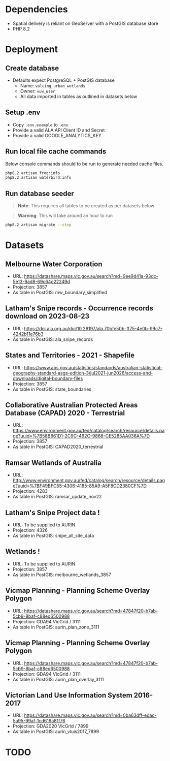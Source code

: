 # Dependencies
- Spatial delivery is reliant on GeoServer with a PostGIS database store
- PHP 8.2

# Deployment
## Create database
- Defaults expect PostgreSQL + PostGIS database
  - Name: `valuing_urban_wetlands`
  - Owner: `vuw_user`
  - All data imported in tables as outlined in datasets below

## Setup .env
- Copy `.env.example` to `.env`
- Provide a valid ALA API Client ID and Secret
- Provide a valid GOOGLE_ANALYTICS_KEY

## Run local file cache commands
Below console commands should to be run to generate needed cache files.

```bash
php8.2 artisan frog:info
php8.2 artisan waterbird:info
```

## Run database seeder
> **Note**: This requires all tables to be created as per datasets below

> **Warning**: This will take around an hour to run
```bash
php8.2 artisan migrate --step
```


# Datasets
##  Melbourne Water Corporation
- URL: https://datashare.maps.vic.gov.au/search?md=9ee9d41a-93dc-5e13-9ad8-69c64c22249d
- Projection: 3857
- As table in PostGIS: mw_boundary_simplified

## Latham's Snipe records - Occurrence records download on 2023-08-23
- URL: https://doi.ala.org.au/doi/10.26197/ala.70bfe50b-ff75-4e0b-99c7-4242b11e76b3
- As table in PostGIS: ala_snipe_records

## States and Territories - 2021 - Shapefile
- URL: https://www.abs.gov.au/statistics/standards/australian-statistical-geography-standard-asgs-edition-3/jul2021-jun2026/access-and-downloads/digital-boundary-files
- Projection: 3857
- As table in PostGIS: state_boundaries

## Collaborative Australian Protected Areas Database (CAPAD) 2020 - Terrestrial
- URL: https://www.environment.gov.au/fed/catalog/search/resource/details.page?uuid=%7B58B661D1-2C9C-492C-9868-CE5285AA036A%7D
- Projection: 3857
- As table in PostGIS: CAPAD2020_terrestrial

## Ramsar Wetlands of Australia
- URL: http://www.environment.gov.au/fed/catalog/search/resource/details.page?uuid=%7BF49BFC55-4306-4185-85A9-A5F8CD2380CF%7D
- Projection: 4283
- As table in PostGIS: ramsar_update_nov22


## Latham's Snipe Project data !
- URL: To be supplied to AURIN
- Projection: 4326
- As table in PostGIS: snipe_all_site_data

## Wetlands !
- URL: To be supplied to AURIN
- Projection: 3857
- As table in PostGIS: melbourne_wetlands_3857


## Vicmap Planning - Planning Scheme Overlay Polygon
- URL: https://datashare.maps.vic.gov.au/search?md=47847f20-b7ab-5cb9-8baf-c88ed6500988
- Projection: GDA94 VicGrid / 3111
- As table in PostGIS: aurin_plan_zone_3111

## Vicmap Planning - Planning Scheme Overlay Polygon
- URL: https://datashare.maps.vic.gov.au/search?md=47847f20-b7ab-5cb9-8baf-c88ed6500988
- Projection: GDA94 VicGrid / 3111
- As table in PostGIS: aurin_plan_overlay_3111

## Victorian Land Use Information System 2016-2017
- URL: https://datashare.maps.vic.gov.au/search?md=0ba63dff-edac-5a95-99af-1cd616a81f76
- Projection: GDA2020 VicGrid / 7899
- As table in PostGIS: aurin_vluis2017_7899


# TODO

[//]: # (Link to datasets &#40;wetlands and snipe data&#41; on AURIN)
[//]: # (Document GeoServer configs/SLDs/etc)

